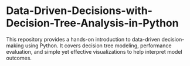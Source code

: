 # Data-Driven-Decisions-with-Decision-Tree-Analysis-in-Python
This repository provides a hands-on introduction to data-driven decision-making using Python. It covers decision tree modeling, performance evaluation, and simple yet effective visualizations to help interpret model outcomes.
